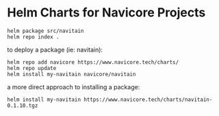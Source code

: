 # Helm Charts for Navicore Projects

```
helm package src/navitain
helm repo index .
```

to deploy a package (ie: navitain):

```
helm repo add navicore https://www.navicore.tech/charts/
helm repo update
helm install my-navitain navicore/navitain
```

a more direct approach to installing a package:

```
helm install my-navitain https://www.navicore.tech/charts/navitain-0.1.10.tgz
```
